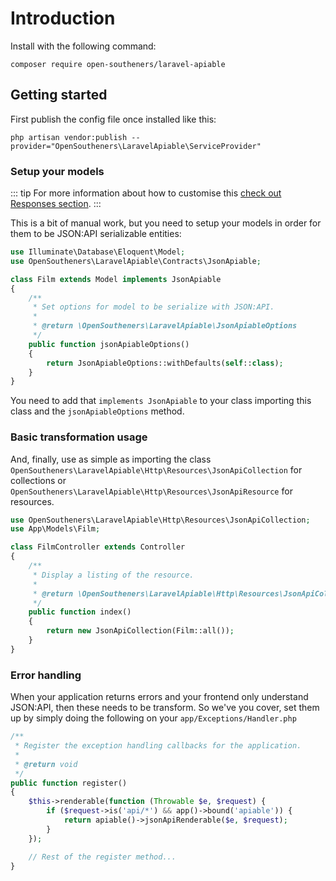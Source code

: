# Introduction

Install with the following command:

<CodeGroup>
  <CodeGroupItem title="COMPOSER">

```bash:no-line-numbers
composer require open-southeners/laravel-apiable
```

  </CodeGroupItem>
</CodeGroup>

## Getting started

First publish the config file once installed like this:

```bash:no-line-numbers
php artisan vendor:publish --provider="OpenSoutheners\LaravelApiable\ServiceProvider"
```

### Setup your models

::: tip
For more information about how to customise this [check out Responses section](responses.md).
:::

This is a bit of manual work, but you need to setup your models in order for them to be JSON:API serializable entities:

```php
use Illuminate\Database\Eloquent\Model;
use OpenSoutheners\LaravelApiable\Contracts\JsonApiable;

class Film extends Model implements JsonApiable
{
    /**
     * Set options for model to be serialize with JSON:API.
     *
     * @return \OpenSoutheners\LaravelApiable\JsonApiableOptions
     */
    public function jsonApiableOptions()
    {
        return JsonApiableOptions::withDefaults(self::class);
    }
}
```

You need to add that `implements JsonApiable` to your class importing this class and the `jsonApiableOptions` method.

### Basic transformation usage

And, finally, use as simple as importing the class `OpenSoutheners\LaravelApiable\Http\Resources\JsonApiCollection` for collections or `OpenSoutheners\LaravelApiable\Http\Resources\JsonApiResource` for resources.

```php
use OpenSoutheners\LaravelApiable\Http\Resources\JsonApiCollection;
use App\Models\Film;

class FilmController extends Controller
{
    /**
     * Display a listing of the resource.
     *
     * @return \OpenSoutheners\LaravelApiable\Http\Resources\JsonApiCollection<\App\Models\Film>
     */
    public function index()
    {
        return new JsonApiCollection(Film::all());
    }
}
```

### Error handling <Badge type="tip" text="new" vertical="middle" />

When your application returns errors and your frontend only understand JSON:API, then these needs to be transform. So we've you cover, set them up by simply doing the following on your `app/Exceptions/Handler.php`

```php
/**
 * Register the exception handling callbacks for the application.
 *
 * @return void
 */
public function register()
{
    $this->renderable(function (Throwable $e, $request) {
        if ($request->is('api/*') && app()->bound('apiable')) {
            return apiable()->jsonApiRenderable($e, $request);
        }
    });

    // Rest of the register method...
}
```
